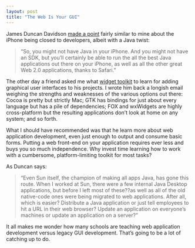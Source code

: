 ```yaml
---
layout: post
title: "The Web Is Your GUI"
---
```





James Duncan Davidson [made a point](http://blog.duncandavidson.com/2007/01/more_on_java_an.html) fairly similar to mine about the iPhone being closed to developers, albeit with a Java twist:

> “So, you might not have Java in your iPhone. And you might not have an SDK, but you’ll certainly be able to run the all the best Java applications out there on your iPhone, as well as all the other great Web 2.0 applications, thanks to Safari.”

The other day a friend asked me what [widget toolkit](http://en.wikipedia.org/wiki/Widget_toolkit) to learn for adding graphical user interfaces to his projects. I wrote him back a longish email weighing the strengths and weaknesses of the various options out there: Cocoa is pretty but strictly Mac; GTK has bindings for just about every language but has a pile of dependencies; FOX and wxWidgets are highly cross-platform but the resulting applications don’t look at home on any system; and so forth.

What I should have recommended was that he learn more about web application development, even just enough to output and consume basic forms. Putting a web front-end on your application requires ever less and buys you so much independence. Why invest time learning how to work with a cumbersome, platform-limiting toolkit for most tasks?

As Duncan says:

> “Even Sun itself, the champion of making all apps Java, has gone this route. When I worked at Sun, there were a few internal Java Desktop applications, but before I left most of these??as well as all of the old native-code ones were being migrated to web applications. After all, which is easier? Distribute a Java application or just tell employees to hit a URL in their web browser? Update an application on everyone’s machines or update an application on a server?”

It all makes me wonder how many schools are teaching web application development versus legacy GUI development. That’s going to be a lot of catching up to do.

